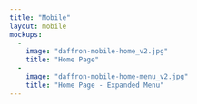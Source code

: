 ```yaml
---
title: "Mobile"
layout: mobile
mockups:
  -
    image: "daffron-mobile-home_v2.jpg"
    title: "Home Page"
  -
    image: "daffron-mobile-home-menu_v2.jpg"
    title: "Home Page - Expanded Menu"
---
```

